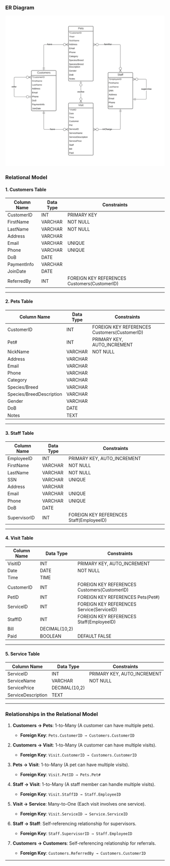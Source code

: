 
### ER Diagram

![ERD](ERD.png)


### Relational Model

#### 1. **Customers Table**

| Column Name | Data Type | Constraints                                  |
| ----------- | --------- | -------------------------------------------- |
| CustomerID  | INT       | PRIMARY KEY                                  |
| FirstName   | VARCHAR   | NOT NULL                                     |
| LastName    | VARCHAR   | NOT NULL                                     |
| Address     | VARCHAR   |                                              |
| Email       | VARCHAR   | UNIQUE                                       |
| Phone       | VARCHAR   | UNIQUE                                       |
| DoB         | DATE      |                                              |
| PaymentInfo | VARCHAR   |                                              |
| JoinDate    | DATE      |                                              |
| ReferredBy  | INT       | FOREIGN KEY REFERENCES Customers(CustomerID) |

---

#### 2. **Pets Table**

|Column Name|Data Type|Constraints|
|---|---|---|
|CustomerID|INT|FOREIGN KEY REFERENCES Customers(CustomerID)|
|Pet#|INT|PRIMARY KEY, AUTO_INCREMENT|
|NickName|VARCHAR|NOT NULL|
|Address|VARCHAR||
|Email|VARCHAR||
|Phone|VARCHAR||
|Category|VARCHAR||
|Species/Breed|VARCHAR||
|Species/BreedDescription|VARCHAR||
|Gender|VARCHAR||
|DoB|DATE||
|Notes|TEXT||

---

#### 3. **Staff Table**

|Column Name|Data Type|Constraints|
|---|---|---|
|EmployeeID|INT|PRIMARY KEY, AUTO_INCREMENT|
|FirstName|VARCHAR|NOT NULL|
|LastName|VARCHAR|NOT NULL|
|SSN|VARCHAR|UNIQUE|
|Address|VARCHAR||
|Email|VARCHAR|UNIQUE|
|Phone|VARCHAR|UNIQUE|
|DoB|DATE||
|SupervisorID|INT|FOREIGN KEY REFERENCES Staff(EmployeeID)|

---

#### 4. **Visit Table**

|Column Name|Data Type|Constraints|
|---|---|---|
|VisitID|INT|PRIMARY KEY, AUTO_INCREMENT|
|Date|DATE|NOT NULL|
|Time|TIME||
|CustomerID|INT|FOREIGN KEY REFERENCES Customers(CustomerID)|
|PetID|INT|FOREIGN KEY REFERENCES Pets(Pet#)|
|ServiceID|INT|FOREIGN KEY REFERENCES Service(ServiceID)|
|StaffID|INT|FOREIGN KEY REFERENCES Staff(EmployeeID)|
|Bill|DECIMAL(10,2)||
|Paid|BOOLEAN|DEFAULT FALSE|

---

#### 5. **Service Table**

|Column Name|Data Type|Constraints|
|---|---|---|
|ServiceID|INT|PRIMARY KEY, AUTO_INCREMENT|
|ServiceName|VARCHAR|NOT NULL|
|ServicePrice|DECIMAL(10,2)||
|ServiceDescription|TEXT||

---

### Relationships in the Relational Model

1. **Customers → Pets**: 1-to-Many (A customer can have multiple pets).
    
    - **Foreign Key**: `Pets.CustomerID → Customers.CustomerID`
2. **Customers → Visit**: 1-to-Many (A customer can have multiple visits).
    
    - **Foreign Key**: `Visit.CustomerID → Customers.CustomerID`
3. **Pets → Visit**: 1-to-Many (A pet can have multiple visits).
    
    - **Foreign Key**: `Visit.PetID → Pets.Pet#`
4. **Staff → Visit**: 1-to-Many (A staff member can handle multiple visits).
    
    - **Foreign Key**: `Visit.StaffID → Staff.EmployeeID`
5. **Visit → Service**: Many-to-One (Each visit involves one service).
    
    - **Foreign Key**: `Visit.ServiceID → Service.ServiceID`
6. **Staff → Staff**: Self-referencing relationship for supervisors.
    
    - **Foreign Key**: `Staff.SupervisorID → Staff.EmployeeID`
7. **Customers → Customers**: Self-referencing relationship for referrals.
    
    - **Foreign Key**: `Customers.ReferredBy → Customers.CustomerID`

---

